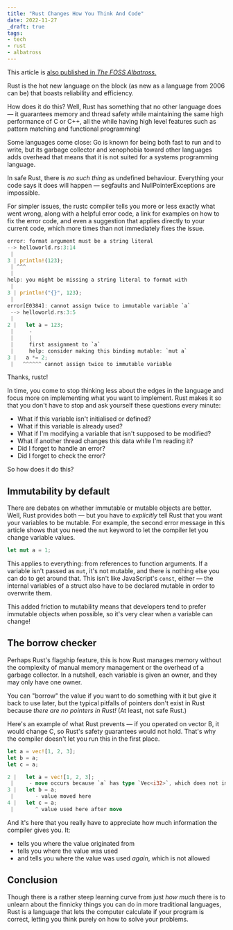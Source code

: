 ```yaml
---
title: "Rust Changes How You Think And Code"
date: 2022-11-27
_draft: true
tags:
- tech
- rust
- albatross
---
```


This article is [also published in *The FOSS Albatross.*](https://medium.com/the-foss-albatross/rust-changes-how-you-think-and-code-2b5ee4d8def2)

Rust is the hot new language on the block (as new as a language from 2006 can be) that boasts reliability and efficiency.

How does it do this? Well, Rust has something that no other language does — it guarantees memory and thread safety while maintaining the same high performance of C or C++, all the while having high level features such as pattern matching and functional programming!

<!-- more -->

Some languages come close: Go is known for being both fast to run and to write, but its garbage collector and xenophobia toward other languages adds overhead that means that it is not suited for a systems programming language.

In safe Rust, there is *no such thing* as undefined behaviour. Everything your code says it does will happen — segfaults and NullPointerExceptions are impossible.

For simpler issues, the rustc compiler tells you more or less exactly what went wrong, along with a helpful error code, a link for examples on how to fix the error code, and even a suggestion that applies directly to your current code, which more times than not immediately fixes the issue.

```rust
error: format argument must be a string literal
--> helloworld.rs:3:14
 |
3 | println!(123);
 | ^^^
 |
help: you might be missing a string literal to format with
 |
3 | println!("{}", 123);
 |
error[E0384]: cannot assign twice to immutable variable `a`
 --> helloworld.rs:3:5
 |
2 |   let a = 123;
 |     -
 |     |
 |     first assignment to `a`
 |     help: consider making this binding mutable: `mut a`
3 |   a *= 2;
 |   ^^^^^^ cannot assign twice to immutable variable
```

Thanks, rustc!

In time, you come to stop thinking less about the edges in the language and focus more on implementing what you want to implement. Rust makes it so that you don't have to stop and ask yourself these questions every minute:

- What if this variable isn't initialised or defined?
- What if this variable is already used?
- What if I'm modifying a variable that isn't supposed to be modified?
- What if another thread changes this data while I'm reading it?
- Did I forget to handle an error?
- Did I forget to check the error?

So how does it do this?

## Immutability by default

There are debates on whether immutable or mutable objects are better. Well, Rust provides both — but you have to *explicitly* tell Rust that you want your variables to be mutable. For example, the second error message in this article shows that you need the `mut` keyword to let the compiler let you change variable values.

```rust
let mut a = 1;
```

This applies to everything: from references to function arguments. If a variable isn't passed as `mut`, it's not mutable, and there is nothing else you can do to get around that. This isn't like JavaScript's `const`, either — the internal variables of a struct also have to be declared mutable in order to overwrite them.

This added friction to mutability means that developers tend to prefer immutable objects when possible, so it's very clear when a variable can change!

## The borrow checker

Perhaps Rust's flagship feature, this is how Rust manages memory without the complexity of manual memory management or the overhead of a garbage collector. In a nutshell, each variable is given an owner, and they may only have one owner.

You can "borrow" the value if you want to do something with it but give it back to use later, but the typical pitfalls of pointers don't exist in Rust because *there are no pointers in Rust!* (At least, not safe Rust.)

Here's an example of what Rust prevents — if you operated on vector B, it would change C, so Rust's safety guarantees would not hold. That's why the compiler doesn't let you run this in the first place.

```rust
let a = vec![1, 2, 3];
let b = a;
let c = a;

2 |   let a = vec![1, 2, 3];
 |     - move occurs because `a` has type `Vec<i32>`, which does not implement the `Copy` trait
3 |   let b = a;
 |       - value moved here
4 |   let c = a;
 |       ^ value used here after move
```

And it's here that you really have to appreciate how much information the compiler gives you. It:

- tells you where the value originated from
- tells you where the value was used
- and tells you where the value was used *again*, which is not allowed

## Conclusion

Though there is a rather steep learning curve from just *how much* there is to unlearn about the finnicky things you can do in more traditional languages, Rust is a language that lets the computer calculate if your program is correct, letting you think purely on how to solve your problems.
